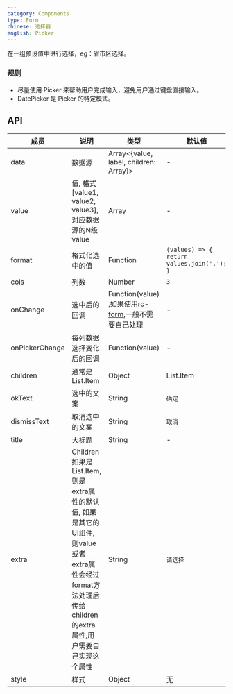 ```yaml
---
category: Components
type: Form
chinese: 选择器
english: Picker
---
```


在一组预设值中进行选择，eg：省市区选择。


### 规则
- 尽量使用 Picker 来帮助用户完成输入，避免用户通过键盘直接输入。
- DatePicker 是 Picker 的特定模式。

## API

| 成员        | 说明           | 类型            | 默认值       |
|------------|----------------|--------------------|--------------|
| data    | 数据源        | Array<{value, label, children: Array}> |   -  |
| value   | 值, 格式[value1, value2, value3], 对应数据源的N级value    | Array  | - |
| format  | 格式化选中的值  | Function | `(values) => { return values.join(','); } ` |
| cols    | 列数        | Number |  `3`  |
| onChange | 选中后的回调   | Function(value) ,如果使用[rc-form](https://github.com/react-component/form),一般不需要自己处理| - |
| onPickerChange | 每列数据选择变化后的回调   | Function(value) | - |
| children| 通常是List.Item | Object |  List.Item  |
| okText  | 选中的文案 | String |  `确定`  |
| dismissText  | 取消选中的文案 | String |  `取消`  |
| title  | 大标题 | String | - |
| extra   | Children如果是List.Item,则是extra属性的默认值, 如果是其它的UI组件,则value或者extra属性会经过format方法处理后传给children的extra属性,用户需要自己实现这个属性 | String |  `请选择`  |
| style   | 样式 | Object |  无  |
